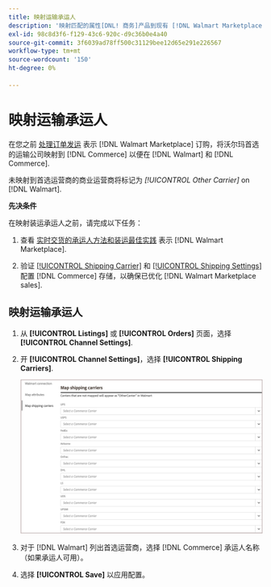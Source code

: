 ```yaml
---
title: 映射运输承运人
description: '映射匹配的属性[DNL! 商务]产品到现有 [!DNL Walmart Marketplace] 列表和同步数据 [!DNL Channel Manager] 和 [!DNL Walmart].'
exl-id: 98c8d3f6-f129-43c6-920c-d9c36b0e4a40
source-git-commit: 3f6039ad78ff500c31129bee12d65e291e226567
workflow-type: tm+mt
source-wordcount: '150'
ht-degree: 0%

---
```



# 映射运输承运人

在您之前 [处理订单发运](process-orders.md#ship-an-order) 表示 [!DNL Walmart Marketplace] 订购，将沃尔玛首选的运输公司映射到 [!DNL Commerce] 以便在 [!DNL Walmart] 和 [!DNL Commerce].

未映射到首选运营商的商业运营商将标记为 *[!UICONTROL Other Carrier]* on [!DNL Walmart].

**先决条件**

在映射装运承运人之前，请完成以下任务：

1. 查看 [实时交货的承运人方法和装运最佳实践](https://sellerhelp.walmart.com/s/guide?article=000009473) 表示 [!DNL Walmart Marketplace].

1. 验证 [[!UICONTROL Shipping Carrier]](https://docs.magento.com/user-guide/shipping/carriers.html) 和 [[!UICONTROL Shipping Settings]](https://docs.magento.com/user-guide/configuration/sales/shipping-settings.html) 配置 [!DNL Commerce] 存储，以确保已优化 [!DNL Walmart Marketplace sales].

## 映射运输承运人

1. 从 **[!UICONTROL Listings]** 或 **[!UICONTROL Orders]** 页面，选择 **[!UICONTROL Channel Settings]**.

1. 开 **[!UICONTROL Channel Settings]**，选择 **[!UICONTROL Shipping Carriers]**.

   ![映射运输承运人](assets/map-shipping-carriers.png)

1. 对于 [!DNL Walmart] 列出首选运营商，选择 [!DNL Commerce] 承运人名称（如果承运人可用）。

1. 选择 **[!UICONTROL Save]** 以应用配置。

